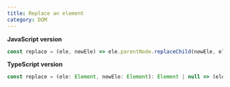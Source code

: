 ```yaml
---
title: Replace an element
category: DOM
---
```


**JavaScript version**

```js
const replace = (ele, newEle) => ele.parentNode.replaceChild(newEle, ele);
```

**TypeScript version**

```js
const replace = (ele: Element, newEle: Element): Element | null => (ele.parentNode ? ele.parentNode.replaceChild(newEle, ele) : null);
```
